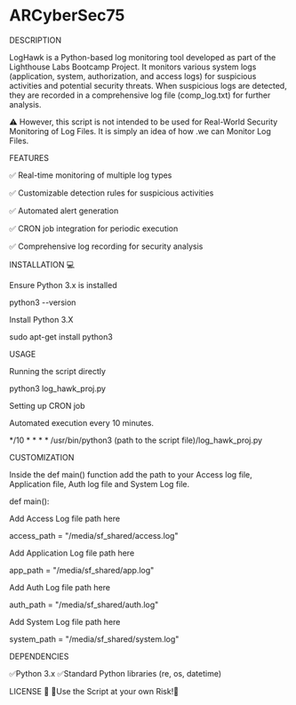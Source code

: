 # ARCyberSec75

DESCRIPTION

LogHawk is a Python-based log monitoring tool developed as part 
of the Lighthouse Labs Bootcamp Project. It monitors various system 
logs (application, system, authorization, and access logs) for suspicious 
activities and potential security threats. When suspicious logs are 
detected, they are recorded in a comprehensive log file (comp_log.txt) 
for further analysis.

⚠️ However, this script is not intended to be used for Real-World 
   Security Monitoring of Log Files. It is simply an idea of how 
   .we can Monitor Log Files.

FEATURES

✅ Real-time monitoring of multiple log types

✅ Customizable detection rules for suspicious activities

✅ Automated alert generation

✅ CRON job integration for periodic execution

✅ Comprehensive log recording for security analysis

INSTALLATION 💻

Ensure Python 3.x is installed

python3 --version

Install Python 3.X

sudo apt-get install python3

USAGE


Running the script directly

python3 log_hawk_proj.py

Setting up CRON job 

Automated execution every 10 minutes.

*/10 * * * * /usr/bin/python3 (path to the script file)/log_hawk_proj.py

CUSTOMIZATION

Inside the def main() function add the path to your Access log file, Application file, Auth log file and System Log file.

def main():

Add Access Log file path here

access_path = "/media/sf_shared/access.log"

Add Application Log file path here

app_path = "/media/sf_shared/app.log"

Add Auth Log file path here

auth_path = "/media/sf_shared/auth.log"

Add System Log file path here

system_path = "/media/sf_shared/system.log"

DEPENDENCIES

✅Python 3.x
✅Standard Python libraries (re, os, datetime)

LICENSE 📝
🛑Use the Script at your own Risk!🛑
